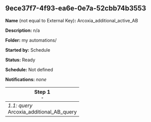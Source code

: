 ## 9ece37f7-4f93-ea6e-0e7a-52cbb74b3553

**Name** (not equal to External Key)**:** Arcoxia_additional_active_AB

**Description:** n/a

**Folder:** my automations/

**Started by:** Schedule

**Status:** Ready

**Schedule:** Not defined

**Notifications:** _none_


| Step 1<br>_<small>-</small>_ |
| --- |
| _1.1: query_<br>Arcoxia_additional_AB_query |
